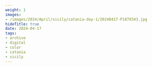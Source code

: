 ```yaml
---
weight: 1
images:
- /images/2024/April/sicily/catania-day-1/20240417-P1070343.jpg
hideTitle: true
date: 2024-04-17
tags:
- archive
- digital
- color
- catania
- sicily
---
```


